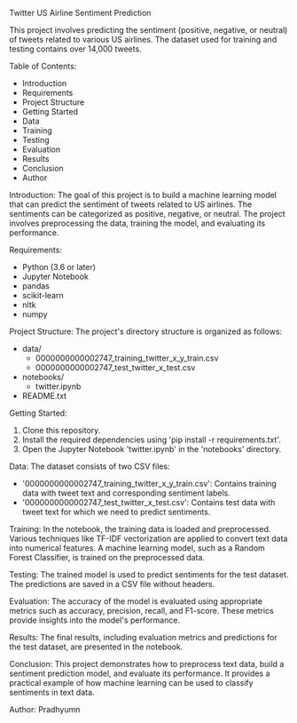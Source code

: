 Twitter US Airline Sentiment Prediction

This project involves predicting the sentiment (positive, negative, or neutral) of tweets related to various US airlines. The dataset used for training and testing contains over 14,000 tweets.

Table of Contents:
- Introduction
- Requirements
- Project Structure
- Getting Started
- Data
- Training
- Testing
- Evaluation
- Results
- Conclusion
- Author

Introduction:
The goal of this project is to build a machine learning model that can predict the sentiment of tweets related to US airlines. The sentiments can be categorized as positive, negative, or neutral. The project involves preprocessing the data, training the model, and evaluating its performance.

Requirements:
- Python (3.6 or later)
- Jupyter Notebook
- pandas
- scikit-learn
- nltk
- numpy

Project Structure:
The project's directory structure is organized as follows:

- data/
  - 0000000000002747_training_twitter_x_y_train.csv
  - 0000000000002747_test_twitter_x_test.csv
- notebooks/
  - twitter.ipynb
- README.txt

Getting Started:
1. Clone this repository.
2. Install the required dependencies using 'pip install -r requirements.txt'.
3. Open the Jupyter Notebook 'twitter.ipynb' in the 'notebooks' directory.

Data:
The dataset consists of two CSV files:
- '0000000000002747_training_twitter_x_y_train.csv': Contains training data with tweet text and corresponding sentiment labels.
- '0000000000002747_test_twitter_x_test.csv': Contains test data with tweet text for which we need to predict sentiments.

Training:
In the notebook, the training data is loaded and preprocessed. Various techniques like TF-IDF vectorization are applied to convert text data into numerical features. A machine learning model, such as a Random Forest Classifier, is trained on the preprocessed data.

Testing:
The trained model is used to predict sentiments for the test dataset. The predictions are saved in a CSV file without headers.

Evaluation:
The accuracy of the model is evaluated using appropriate metrics such as accuracy, precision, recall, and F1-score. These metrics provide insights into the model's performance.

Results:
The final results, including evaluation metrics and predictions for the test dataset, are presented in the notebook.

Conclusion:
This project demonstrates how to preprocess text data, build a sentiment prediction model, and evaluate its performance. It provides a practical example of how machine learning can be used to classify sentiments in text data.

Author:
Pradhyumn


